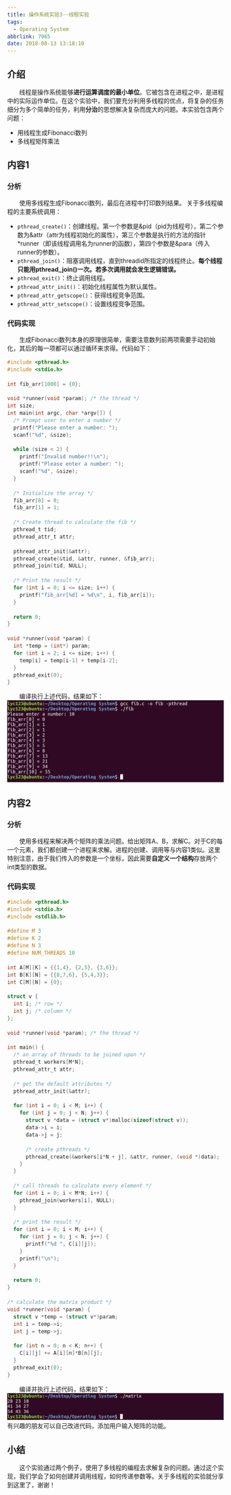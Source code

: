 ```yaml
---
title: 操作系统实验3--线程实验
tags:
  - Operating System
abbrlink: 7965
date: 2018-08-13 13:18:10
---
```

## 介绍
&emsp;&emsp;线程是操作系统能够**进行运算调度的最小单位**。它被包含在进程之中，是进程中的实际运作单位。在这个实验中，我们要充分利用多线程的优点，将复杂的任务细分为多个简单的任务，利用**分治**的思想解决复杂而庞大的问题。本实验包含两个问题：
  + 用线程生成Fibonacci数列
  + 多线程矩阵乘法
<!-- more -->

## 内容1
### 分析
&emsp;&emsp;使用多线程生成Fibonacci数列，最后在进程中打印数列结果。
关于多线程编程的主要系统调用：
  + `pthread_create()`：创建线程。第一个参数是&pid（pid为线程号），第二个参数为&attr（attr为线程初始化的属性），第三个参数是执行的方法的指针*runner（即该线程调用名为runner的函数），第四个参数是&para（传入runner的参数）。
  + `pthread_join()`：阻塞调用线程，直到threadid所指定的线程终止。**每个线程只能用pthread_join()一次。若多次调用就会发生逻辑错误。**
  + `pthread_exit()`：终止调用线程。
  + `pthread_attr_init()`：初始化线程属性为默认属性。
  + `pthread_attr_getscope()`：获得线程竞争范围。
  + `pthread_attr_setscope()`：设置线程竞争范围。

### 代码实现
&emsp;&emsp;生成Fibonacci数列本身的原理很简单，需要注意数列前两项需要手动初始化，其后的每一项都可以通过循环来求得。代码如下：
```C
#include <pthread.h>
#include <stdio.h>

int fib_arr[1000] = {0};

void *runner(void *param); /* the thread */
int size;
int main(int argc, char *argv[]) {
  /* Prompt user to enter a number */
  printf("Please enter a number: ");
  scanf("%d", &size);

  while (size < 2) {
    printf("Invalid number!!\n");
    printf("Please enter a number: ");
    scanf("%d", &size);
  }

  /* Initialize the array */
  fib_arr[0] = 0;
  fib_arr[1] = 1;

  /* Create thread to calculate the fib */
  pthread_t tid;
  pthread_attr_t attr;

  pthread_attr_init(&attr);
  pthread_create(&tid, &attr, runner, &fib_arr);
  pthread_join(tid, NULL);

  /* Print the result */
  for (int i = 0; i <= size; i++) {
    printf("fib_arr[%d] = %d\n", i, fib_arr[i]);
  }

  return 0;
}

void *runner(void *param) {
  int *temp = (int*) param;
  for (int i = 2; i <= size; i++) {
    temp[i] = temp[i-1] + temp[i-2];
  }
  pthread_exit(0);
}
```
&emsp;&emsp;编译执行上述代码，结果如下：
![fib线程](/images/fib_thread.png)

## 内容2
### 分析
&emsp;&emsp;使用多线程来解决两个矩阵的乘法问题。给出矩阵A、B，求解C。对于C的每一个元素，我们都创建一个进程来求解。进程的创建、调用等与内容1类似。这里特别注意，由于我们传入的参数是一个坐标，因此需要**自定义一个结构**存放两个int类型的数据。
### 代码实现
```C
#include <pthread.h>
#include <stdio.h>
#include <stdlib.h>

#define M 3
#define K 2
#define N 3
#define NUM_THREADS 10

int A[M][K] = {{1,4}, {2,5}, {3,6}};
int B[K][N] = {{8,7,6}, {5,4,3}};
int C[M][N] = {0};

struct v {
  int i; /* row */
  int j; /* column */
};

void *runner(void *param); /* the thread */

int main() {
  /* an array of threads to be joined upon */
  pthread_t workers[M*N];
  pthread_attr_t attr;

  /* get the default attributes */
  pthread_attr_init(&attr);

  for (int i = 0; i < M; i++) {
    for (int j = 0; j < N; j++) {
      struct v *data = (struct v*)malloc(sizeof(struct v));
      data->i = i;
      data->j = j;

      /* create pthreads */
      pthread_create(&workers[i*N + j], &attr, runner, (void *)data);
    }
  }

  /* call threads to calculate every element */
  for (int i = 0; i < M*N; i++) {
    pthread_join(workers[i], NULL);
  }

  /* print the result */
  for (int i = 0; i < M; i++) {
    for (int j = 0; j < N; j++) {
      printf("%d ", C[i][j]);
    }
    printf("\n");
  }

  return 0;
}

/* calculate the matrix product */
void *runner(void *param) {
  struct v *temp = (struct v*)param;
  int i = temp->i;
  int j = temp->j;

  for (int n = 0; n < K; n++) {
    C[i][j] += A[i][n]*B[n][j];
  }
  pthread_exit(0);
}
```
&emsp;&emsp;编译并执行上述代码，结果如下：
![matrix结果](/images/matrix.png)
有兴趣的朋友可以自己改进代码，添加用户输入矩阵的功能。

## 小结
&emsp;&emsp;这个实验通过两个例子，使用了多线程的编程去求解复杂的问题。通过这个实现，我们学会了如何创建并调用线程，如何传递参数等。关于多线程的实验就分享到这里了，谢谢！
